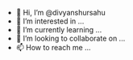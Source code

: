 - 👋 Hi, I’m @divyanshursahu
- 👀 I’m interested in ...
- 🌱 I’m currently learning ...
- 💞️ I’m looking to collaborate on ...
- 📫 How to reach me ...

<!---
divyanshursahu/divyanshursahu is a ✨ special ✨ repository because its `README.md` (this file) appears on your GitHub profile.
You can click the Preview link to take a look at your changes.
--->
